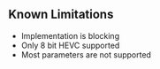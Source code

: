 ## Known Limitations


 * Implementation is blocking
 * Only 8 bit HEVC supported
 * Most parameters are not supported
